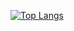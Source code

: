 

[![Top Langs](https://github-readme-stats.vercel.app/api/top-langs/?username=goriiin&hide=HTML,CSS,JavaScript)](https://github.com/anuraghazra/github-readme-stats#gh-dark-mode-only)


